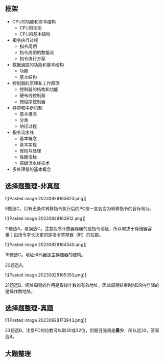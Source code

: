 
## 框架

- CPU的功能和基本结构
	- CPU的功能
	- CPU的基本结构
- 指令执行过程
	- 指令周期
	- 指令周期的数据流
	- 指令执行方案
- 数据通路的功能和基本结构
	- 功能
	- 基本结构
- 控制器的原理和工作原理
	- 控制器的结构和功能
	- 硬布线控制器
	- 微程序控制器
- 异常和中断机制
	- 基本概念
	- 分类
	- 响应过程
- 指令流水线
	- 基本概念
	- 基本实现
	- 冒险与处理
	- 性能指标
	- 高级流水线技术
- 多处理器的基本概念



## 选择题整理-非真题

![[Pasted image 20230928163820.png]]

9题选C，只有无条件转移指令执行后的PC值一定会变为转移指令的目标地址。

![[Pasted image 20230928163912.png]]

11题选A，易误选C。注意程序计数器存储的是指令地址，所以取决于存储器容量；由指令字长决定的是指令寄存器（IR）的位数。

![[Pasted image 20230928164540.png]]

19题选C。地址译码器是主存储器的结构。

20题选A。

![[Pasted image 20230928165350.png]]

21题选B。间址周期的作用是取操作数的有效地址，因此周期结束时MDR内存储的是操作数地址。

## 选择题整理-真题

![[Pasted image 20230928173943.png]]

23题选B。注意PC的位数可以取30或32位，但题目强调是**最少**，所以选30，答案选B。

## 大题整理